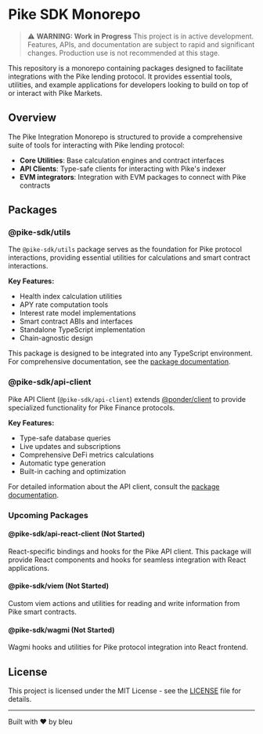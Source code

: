 # Pike SDK Monorepo

> ⚠️ **WARNING: Work in Progress**
> This project is in active development. Features, APIs, and documentation are subject to rapid and significant changes.
> Production use is not recommended at this stage.

This repository is a monorepo containing packages designed to facilitate integrations with the Pike lending protocol. It provides essential tools, utilities, and example applications for developers looking to build on top of or interact with Pike Markets.

## Overview

The Pike Integration Monorepo is structured to provide a comprehensive suite of tools for interacting with Pike lending protocol:

- **Core Utilities**: Base calculation engines and contract interfaces
- **API Clients**: Type-safe clients for interacting with Pike's indexer
- **EVM integrators**: Integration with EVM packages to connect with Pike contracts

## Packages

### @pike-sdk/utils

The `@pike-sdk/utils` package serves as the foundation for Pike protocol interactions, providing essential utilities for calculations and smart contract interactions.

**Key Features:**

- Health index calculation utilities
- APY rate computation tools
- Interest rate model implementations
- Smart contract ABIs and interfaces
- Standalone TypeScript implementation
- Chain-agnostic design

This package is designed to be integrated into any TypeScript environment. For comprehensive documentation, see the [package documentation](./packages/utils/README.md).

### @pike-sdk/api-client

Pike API Client (`@pike-sdk/api-client`) extends [@ponder/client](https://ponder-docs-git-kjs-live-ponder-sh.vercel.app/docs/query/client) to provide specialized functionality for Pike Finance protocols.

**Key Features:**

- Type-safe database queries
- Live updates and subscriptions
- Comprehensive DeFi metrics calculations
- Automatic type generation
- Built-in caching and optimization

For detailed information about the API client, consult the [package documentation](./packages/api-client/README.md).

### Upcoming Packages

#### @pike-sdk/api-react-client (Not Started)

React-specific bindings and hooks for the Pike API client. This package will provide React components and hooks for seamless integration with React applications.

#### @pike-sdk/viem (Not Started)

Custom viem actions and utilities for reading and write information from Pike smart contracts.

#### @pike-sdk/wagmi (Not Started)

Wagmi hooks and utilities for Pike protocol integration into React frontend.

## License

This project is licensed under the MIT License - see the [LICENSE](./LICENSE) file for details.

---

Built with ♥ by bleu
